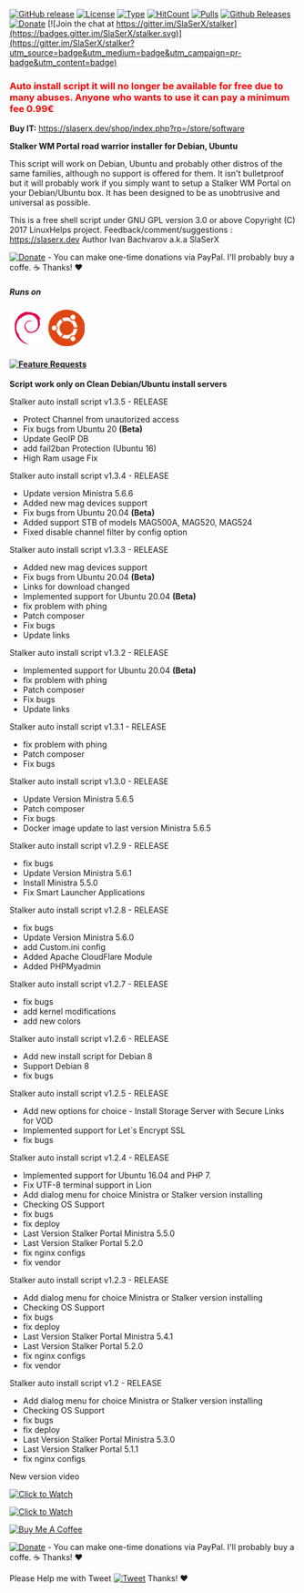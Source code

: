 [![GitHub release](https://img.shields.io/github/release/qubyte/rubidium.svg)](https://github.com/slaserx/stalker)
[![License](https://img.shields.io/badge/license-GPL--3.0-red.svg)](https://opensource.org/licenses/GPL-3.0)
[![Type](https://img.shields.io/badge/type-%2Fbin%2Fsh-red.svg)](https://en.wikipedia.org/?title=Bourne_shell)
[![HitCount](http://hits.dwyl.io/slaserx/stalker.svg)](http://hits.dwyl.io/slaserx/stalker)
[![Pulls](https://img.shields.io/docker/pulls/slaserx/stalker-portal.svg)](https://hub.docker.com/r/slaserx/stalker-portal/)
[![Github Releases](https://img.shields.io/github/downloads/atom/atom/latest/total.svg)](http://github.com/SlaSerX/stalker)
[![Donate](https://img.shields.io/badge/Donate-PayPal-blue.svg)](https://www.paypal.com/cgi-bin/webscr?cmd=_donations&business=root@darkshell.eu&item_name=LinuxHelps%20Support&currency_code=EUR)
[![Join the chat at https://gitter.im/SlaSerX/stalker](https://badges.gitter.im/SlaSerX/stalker.svg)](https://gitter.im/SlaSerX/stalker?utm_source=badge&utm_medium=badge&utm_campaign=pr-badge&utm_content=badge)

<h3 style="color:#FF0000">Auto install script it will no longer be available for free due to many abuses. Anyone who wants to use it can pay a minimum fee 0.99€</h3>

<b>Buy IT:</b>
https://slaserx.dev/shop/index.php?rp=/store/software


<b>Stalker WM Portal road warrior installer for Debian, Ubuntu</b>

This script will work on Debian, Ubuntu and probably other distros
of the same families, although no support is offered for them. It isn't
bulletproof but it will probably work if you simply want to setup a Stalker WM Portal on
your Debian/Ubuntu box. It has been designed to be as unobtrusive and
universal as possible.

This is a free shell script under GNU GPL version 3.0 or above
Copyright (C) 2017 LinuxHelps project.
Feedback/comment/suggestions : https://slaserx.dev
Author Ivan Bachvarov a.k.a SlaSerX

[![Donate](https://img.shields.io/badge/Donate-PayPal-blue.svg)](https://www.paypal.com/cgi-bin/webscr?cmd=_donations&business=root@darkshell.eu&item_name=LinuxHelps%20Support&currency_code=EUR) - You can make one-time donations via PayPal. I'll probably buy a coffe. :coffee:
Thanks! :heart:

##### Runs on
[![Debian](https://raw.githubusercontent.com/slaserx/icons/master/64x64/debian.png)](https://www.debian.org)
[![Ubuntu](https://raw.githubusercontent.com/slaserx/icons/master/64x64/ubuntu.png)](https://www.ubuntu.com)




#### [![Feature Requests](https://cloud.githubusercontent.com/assets/390379/10127973/045b3a96-6560-11e5-9b20-31a2032956b2.png)](http://feathub.com/SlaSerX/stalker)

<b>Script work only on Clean Debian/Ubuntu install servers</b>

Stalker auto install script v1.3.5 - RELEASE

  * Protect Channel from unautorized access
  * Fix bugs from Ubuntu 20 <b>(Beta)</b>
  * Update GeoIP DB
  * add fail2ban Protection (Ubuntu 16)
  * High Ram usage Fix

Stalker auto install script v1.3.4 - RELEASE

 * Update version Ministra 5.6.6
 * Added new mag devices support
 * Fix bugs from Ubuntu 20.04 <b>(Beta)</b>
 * Added support STB of models MAG500A, MAG520, MAG524
 * Fixed disable channel filter by config option


Stalker auto install script v1.3.3 - RELEASE
  * Added new mag devices support
  * Fix bugs from Ubuntu 20.04 <b>(Beta)</b>
  * Links for download changed
  * Implemented support for Ubuntu 20.04 <b>(Beta)</b>
  * fix problem with phing
  * Patch composer
  * Fix bugs
  * Update links

Stalker auto install script v1.3.2 - RELEASE
  * Implemented support for Ubuntu 20.04 <b>(Beta)</b>
  * fix problem with phing
  * Patch composer
  * Fix bugs
  * Update links

Stalker auto install script v1.3.1 - RELEASE
  * fix problem with phing
  * Patch composer
  * Fix bugs

Stalker auto install script v1.3.0 - RELEASE
  * Update Version Ministra 5.6.5 
  * Patch composer
  * Fix bugs
  * Docker image update to last version Ministra 5.6.5
  
Stalker auto install script v1.2.9 - RELEASE
  * fix bugs
  * Update Version Ministra 5.6.1
  * Install Ministra 5.5.0
  * Fix Smart Launcher Applications

Stalker auto install script v1.2.8 - RELEASE
  * fix bugs
  * Update Version Ministra 5.6.0
  * add Custom.ini config
  * Added Apache CloudFlare Module
  * Added PHPMyadmin   

Stalker auto install script v1.2.7 - RELEASE
  * fix bugs
  * add kernel modifications
  * add new colors


Stalker auto install script v1.2.6 - RELEASE
  * Add new install script for Debian 8
  * Support Debian 8
  * fix bugs

Stalker auto install script v1.2.5 - RELEASE
  * Add new options for choice - Install Storage Server with Secure Links for VOD
  * Implemented support for Let`s Encrypt SSL
  * fix bugs


Stalker auto install script v1.2.4 - RELEASE

  * Implemented support for Ubuntu 16.04 and PHP 7.
  * Fix UTF-8 terminal support in Lion
  * Add dialog menu for choice Ministra or Stalker version installing
  * Checking OS Support
  * fix bugs
  * fix deploy
  * Last Version Stalker Portal Ministra 5.5.0
  * Last Version Stalker Portal 5.2.0
  * fix nginx configs
  * fix vendor

Stalker auto install script v1.2.3 - RELEASE

  * Add dialog menu for choice Ministra or Stalker version installing
  * Checking OS Support
  * fix bugs
  * fix deploy
  * Last Version Stalker Portal Ministra 5.4.1
  * Last Version Stalker Portal 5.2.0
  * fix nginx configs
  * fix vendor 


Stalker auto install script v1.2 - RELEASE
  
  * Add dialog menu for choice Ministra or Stalker version installing
  * Checking OS Support
  * fix bugs
  * fix deploy
  * Last Version Stalker Portal Ministra 5.3.0
  * Last Version Stalker Portal 5.1.1
  * fix nginx configs
  
  New version video
  
  [![Click to Watch](https://img.youtube.com/vi/ffDcv8GETTI/0.jpg)](https://www.youtube.com/watch?v=ffDcv8GETTI "Click to Watch")

[![Click to Watch](https://img.youtube.com/vi/Ibybv_k5WGs/0.jpg)](https://www.youtube.com/watch?v=Ibybv_k5WGs "Click to Watch")

<a href="https://www.buymeacoffee.com/slaserx" target="_blank"><img src="https://res.cloudinary.com/panr/image/upload/v1579374705/buymeacoffee_y6yvov.svg" alt="Buy Me A Coffee" ></a>


[![Donate](https://img.shields.io/badge/Donate-PayPal-blue.svg)](https://www.paypal.com/cgi-bin/webscr?cmd=_donations&business=root@darkshell.eu&item_name=LinuxHelps%20Support&currency_code=EUR) - You can make one-time donations via PayPal. I'll probably buy a coffe. :coffee:
Thanks! :heart:

Please Help me with Tweet [![Tweet](https://img.shields.io/twitter/url/http/shields.io.svg?style=social)](https://twitter.com/intent/tweet?text=Stalker%20WM%20Portal%20road%20warrior%20installer%20for%20Debian,%20Ubuntu&url=https://github.com/SlaSerX/stalker&via=Stalker&hashtags=iptv,linux,ubuntu,debian,infomir,stalker,ministra,kodi,libreelec,openelec) Thanks! :heart:
